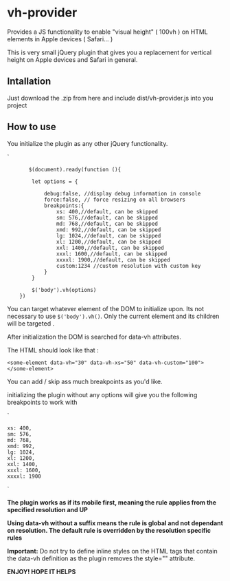 vh-provider
=============
Provides a JS functionality to enable "visual height" ( 100vh ) on HTML elements in Apple devices ( Safari... )

This is very small jQuery plugin that gives you a replacement for vertical height on Apple devices and Safari in general. 

Intallation
-------------
Just download the .zip from here and include dist/vh-provider.js into you project 

How to use 
------------
You initialize the plugin as any other jQuery functionality. 


`
               
           $(document).ready(function (){

            let options = {
            
                debug:false, //display debug information in console
                force:false, // force resizing on all browsers
                breakpoints:{
                    xs: 400,//default, can be skipped
                    sm: 576,//default, can be skipped
                    md: 768,//default, can be skipped
                    xmd: 992,//default, can be skipped
                    lg: 1024,//default, can be skipped
                    xl: 1200,//default, can be skipped
                    xxl: 1400,//default, can be skipped
                    xxxl: 1600,//default, can be skipped
                    xxxxl: 1900,//default, can be skipped
                    custom:1234 //custom resolution with custom key
                }
            }

            $('body').vh(options)
        })


You can target whatever element of the DOM to initialize upon. Its not necessary to use `$('body').vh()`.
Only the current element and its children will be targeted .

After initialization the DOM is searched for data-vh attributes.

The HTML should look like that : 

`
    <some-element data-vh="30" data-vh-xs="50" data-vh-custom="100"></some-element>
`

You can add / skip ass much breakpoints as you'd like. 

initializing the plugin without any options will give you the following breakpoints to work with 
 
`

    xs: 400,
    sm: 576,
    md: 768,
    xmd: 992,
    lg: 1024,
    xl: 1200,
    xxl: 1400,
    xxxl: 1600,
    xxxxl: 1900
                    
`

__The plugin works as if its mobile first, meaning the rule applies from the specified resolution and UP__

__Using data-vh without a suffix means the rule is global and not dependant on resolution. The default rule is overridden by the resolution specific rules__

__Important:__ Do not try to define inline styles on the HTML tags that contain the data-vh definition as the plugin removes the style="" attribute. 

__ENJOY! HOPE IT HELPS__